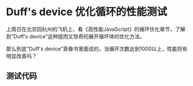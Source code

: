 # Duff's device 优化循环的性能测试

上周日在北京回杭州的飞机上，看《高性能JavaScript》的循环优化章节，了解到“Duff's device”这种搓而又惊奇的展开循环体的优化方法。

那么到底“Duff's device”真像书里面说的，当循环次数达到1000以上，性能将有明显改善吗？

## 测试代码

